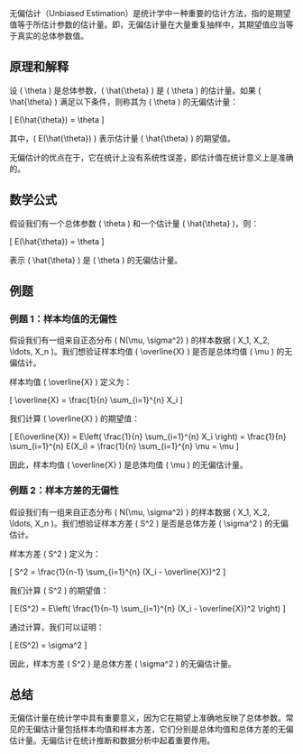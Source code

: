 无偏估计（Unbiased Estimation）是统计学中一种重要的估计方法，指的是期望值等于所估计参数的估计量。即，无偏估计量在大量重复抽样中，其期望值应当等于真实的总体参数值。

## 原理和解释

设 \( \theta \) 是总体参数，\( \hat{\theta} \) 是 \( \theta \) 的估计量。如果 \( \hat{\theta} \) 满足以下条件，则称其为 \( \theta \) 的无偏估计量：

\[ E(\hat{\theta}) = \theta \]

其中，\( E(\hat{\theta}) \) 表示估计量 \( \hat{\theta} \) 的期望值。

无偏估计的优点在于，它在统计上没有系统性误差，即估计值在统计意义上是准确的。

## 数学公式

假设我们有一个总体参数 \( \theta \) 和一个估计量 \( \hat{\theta} \)，则：

\[ E(\hat{\theta}) = \theta \]

表示 \( \hat{\theta} \) 是 \( \theta \) 的无偏估计量。

## 例题

### 例题 1：样本均值的无偏性

假设我们有一组来自正态分布 \( N(\mu, \sigma^2) \) 的样本数据 \( X_1, X_2, \ldots, X_n \)。我们想验证样本均值 \( \overline{X} \) 是否是总体均值 \( \mu \) 的无偏估计。

样本均值 \( \overline{X} \) 定义为：

\[ \overline{X} = \frac{1}{n} \sum_{i=1}^{n} X_i \]

我们计算 \( \overline{X} \) 的期望值：

\[ E(\overline{X}) = E\left( \frac{1}{n} \sum_{i=1}^{n} X_i \right) = \frac{1}{n} \sum_{i=1}^{n} E(X_i) = \frac{1}{n} \sum_{i=1}^{n} \mu = \mu \]

因此，样本均值 \( \overline{X} \) 是总体均值 \( \mu \) 的无偏估计量。

### 例题 2：样本方差的无偏性

假设我们有一组来自正态分布 \( N(\mu, \sigma^2) \) 的样本数据 \( X_1, X_2, \ldots, X_n \)。我们想验证样本方差 \( S^2 \) 是否是总体方差 \( \sigma^2 \) 的无偏估计。

样本方差 \( S^2 \) 定义为：

\[ S^2 = \frac{1}{n-1} \sum_{i=1}^{n} (X_i - \overline{X})^2 \]

我们计算 \( S^2 \) 的期望值：

\[ E(S^2) = E\left( \frac{1}{n-1} \sum_{i=1}^{n} (X_i - \overline{X})^2 \right) \]

通过计算，我们可以证明：

\[ E(S^2) = \sigma^2 \]

因此，样本方差 \( S^2 \) 是总体方差 \( \sigma^2 \) 的无偏估计量。

## 总结

无偏估计量在统计学中具有重要意义，因为它在期望上准确地反映了总体参数。常见的无偏估计量包括样本均值和样本方差，它们分别是总体均值和总体方差的无偏估计量。无偏估计在统计推断和数据分析中起着重要作用。